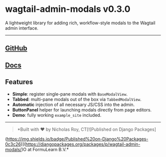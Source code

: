 # wagtail-admin-modals v0.3.0

A lightweight library for adding rich, workflow-style modals to the Wagtail admin interface.

---
[GitHub](https://github.com/FormuLearn/wagtail-admin-modals) 
--- 
[Docs](https://docs.formulearn.org/docs/projects/wagtail-admin-modals/)
---


## Features

- **Simple**: register single-pane modals with `BaseModalView`.  
- **Tabbed**: multi-pane modals out of the box via `TabbedModalView`.  
- **Automatic** injection of all necessary JS/CSS into the admin.  
- **ButtonPanel** helper for launching modals directly from page editors.  
- **Demo**: fully working `example_site` included.

---

> *Built with ❤️ by Nicholas Roy, CT[![Published on Django Packages]

(https://img.shields.io/badge/Published%20on-Django%20Packages-0c3c26)](https://djangopackages.org/packages/p/wagtail-admin-modals/)O at FormuLearn B.V.*


